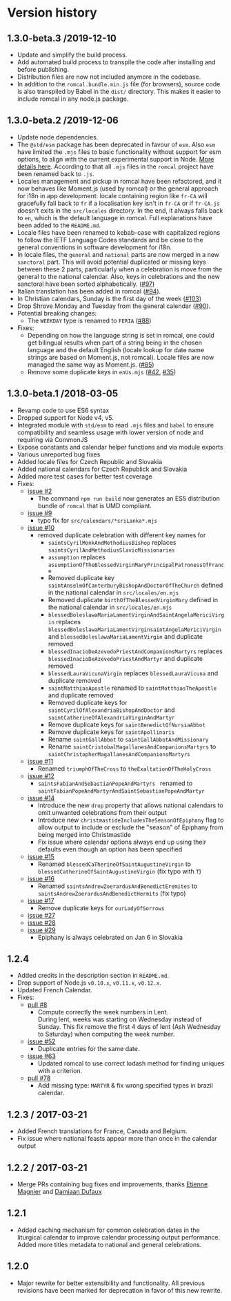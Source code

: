 # Version history

## 1.3.0-beta.3 /2019-12-10
* Update and simplify the build process.
* Add automated build process to transpile the code after installing and before publishing.
* Distribution files are now not included anymore in the codebase.
* In addition to the `romcal.bundle.min.js` file (for browsers), source code is also transpiled by Babel in the `dist/` directory. This makes it easier to include romcal in any node.js package.

## 1.3.0-beta.2 /2019-12-06
* Update node dependencies.
* The `@std/esm` package has been deprecated in favour of `esm`. Also `esm` have limited the `.mjs` files to basic functionality without support for esm options, to align with the current experimental support in Node. [More details here](https://github.com/standard-things/esm/issues/696). According to that all `.mjs` files in the `romcal` project have been renamed back to `.js`.
* Locales management and pickup in romcal have been refactored, and it now behaves like Moment.js (used by romcal) or the general approach for i18n in app development: locale containing region like `fr-CA` will gracefully fall back to `fr` if a localisation key isn't in `fr-CA` or if `fr-CA.js` doesn't exits in the `src/locales` directory. In the end, it always falls back to `en`, which is the default language in romcal. Full explanations have been added to the `README.md`.
* Locale files have been renamed to kebab-case with capitalized regions to follow the IETF Language Codes standards and be close to the general conventions in software development for i18n.
* In locale files, the `general` and `national` parts are now merged in a new `sanctoral` part. This will avoid potential duplicated or missing keys between these 2 parts, particularly when a celebration is move from the general to the national calendar. Also, keys in celebrations and the new sanctoral have been sorted alphabetically. ([#97](https://github.com/romcal/romcal/pull/97))
* Italian translation has been added in romcal ([#94](https://github.com/romcal/romcal/issues/94)).
* In Christian calendars, Sunday is the first day of the week ([#103](https://github.com/romcal/romcal/issues/103))
* Drop Shrove Monday and Tuesday from the general calendar ([#90](https://github.com/romcal/romcal/issues/90)).
* Potential breaking changes:
    - The `WEEKDAY` type is renamed to `FERIA` ([#88](https://github.com/romcal/romcal/issues/88))
* Fixes:
    - Depending on how the language string is set in romcal, one could get bilingual results when part of a string being in the chosen language and the default English (locale lookup for date name strings are based on Moment.js, not romcal). Locale files are now managed the same way as Moment.js. ([#85](https://github.com/romcal/romcal/issues/85))
    - Remove some duplicate keys in `enUs.mjs` ([#42](https://github.com/romcal/romcal/pull/42), [#35](https://github.com/romcal/romcal/pull/35))

## 1.3.0-beta.1 /2018-03-05
* Revamp code to use ES6 syntax
* Dropped support for Node v4, v5.
* Integrated module with `std/esm` to read `.mjs` files and `babel` to ensure compatibility and seamless usage with lower version of node and requiring via CommonJS
* Expose constants and calendar helper functions and via module exports
* Various unreported bug fixes
* Added locale files for Czech Republic and Slovakia
* Added national calendars for Czech Republick and Slovakia
* Added more test cases for better test coverage
* Fixes:
    - [issue #2](https://github.com/pejulian/romcal/issues/2)
        + The command `npm run build` now generates an ES5 distribution bundle of `romcal` that is UMD compliant.
    - [issue #9](https://github.com/pejulian/romcal/issues/9)
        + typo fix for `src/calendars/*sriLanka*.mjs`
    - [issue #10](https://github.com/pejulian/romcal/issues/10)
        + removed duplicate celebration with different key names for
            * `saintsCyrilMonkAndMethodiusBishop` replaces `saintsCyrilAndMethodiusSlavicMissionaries`
            * `assumption` replaces `assumptionOfTheBlessedVirginMaryPrincipalPatronessOfFrance`
            * Removed duplicate key `saintAnselmOfCanterburyBishopAndDoctorOfTheChurch` defined in the national calendar in `src/locales/en.mjs`
            * Removed duplicate `birthOfTheBlessedVirginMary` defined in the national calendar in `src/locales/en.mjs`
            * `blessedBoleslawaMariaLamentVirginAndSaintAngelaMericiVirgin` replaces `blessedBoleslawaMariaLamentVirginsaintAngelaMericiVirgin` and `blessedBoleslawaMariaLamentVirgin` and duplicate removed
            * `blessedInacioDeAzevedoPriestAndCompanionsMartyrs` replaces `blessedInacioDeAzevedoPriestAndMartyr` and duplicate removed
            * `blessedLauraVicunaVirgin` replaces `blessedLauraVicuna` and duplicate removed
            * `saintMatthiasApostle` renamed to `saintMatthiasTheApostle` and duplicate removed
            * Removed duplicate keys for `saintCyrilOfAlexandriaBishopAndDoctor` and `saintCatherineOfAlexandriaVirginAndMartyr`
            * Remove duplicate keys for `saintBenedictOfNursiaAbbot`
            * Remove duplicate keys for `saintApollinaris`
            * Rename `saintGallAbbot` to `saintGallAbbotAndMissionary`
            * Rename `saintCristobalMagallanesAndCompanionsMartyrs` to `saintChristopherMagallanesAndCompanionsMartyrs`
    - [issue #11](https://github.com/pejulian/romcal/issues/11)
        + Renamed `triumphOfTheCross` to `theExaltationOfTheHolyCross`
    - [issue #12](https://github.com/pejulian/romcal/issues/12)
        + `saintsFabianAndSebastianPopeAndMartyrs ` renamed to `saintFabianPopeAndMartyrAndSaintSebastianPopeAndMartyr`
    - [issue #14](https://github.com/pejulian/romcal/issues/14)
        + Introduce the new `drop` property that allows national calendars to omit unwanted celebrations from their output
        + Introduce new `christmastideIncludesTheSeasonOfEpiphany` flag to allow output to include or exclude the "season" of Epiphany from being merged into Christmastide
        + Fix issue where calendar options always end up using their defaults even though an option has been specified
    - [issue #15](https://github.com/pejulian/romcal/issues/15)
        + Renamed `blessedCaTherineOfSaintAugustineVirgin` to `blessedCatherineOfSaintAugustineVirgin` (fix typo with `T`)
    - [issue #16](https://github.com/pejulian/romcal/issues/16)
        + Renamed `saintsAndrewZoerardusAndBenedictEremites` to `saintsAndrewZoerardusAndBenedictHermits` (fix typo)
    - [issue #17](https://github.com/pejulian/romcal/issues/17)
        + Remove duplicate keys for `ourLadyOfSorrows`
    - [issue #27](https://github.com/pejulian/romcal/issues/27)
    - [issue #28](https://github.com/pejulian/romcal/issues/28)
    - [issue #29](https://github.com/pejulian/romcal/issues/29)
        + Epiphany is always celebrated on Jan 6 in Slovakia


## 1.2.4
* Added credits in the description section in `README.md`.
* Drop support of Node.js `v0.10.x`, `v0.11.x`, `v0.12.x`.
* Updated French Calendar.
* Fixes:
    * [pull #8](https://github.com/romcal/romcal/pull/8)
        * Compute correctly the week numbers in Lent.<br>
          During lent, weeks was starting on Wednesday instead of Sunday. This fix remove the first 4 days of lent (Ash Wednesday to Saturday) when computing the week number.
    * [issue #52](https://github.com/romcal/romcal/issues/52)
        * Duplicate entries for the same date.
    * [issue #63](https://github.com/romcal/romcal/issues/63)
        * Updated romcal to use correct lodash method for finding uniques with a criterion.
    * [pull #78](https://github.com/romcal/romcal/pull/78)
        * Add missing type: `MARTYR` & fix wrong specified types in brazil calendar.

## 1.2.3 / 2017-03-21
* Added French translations for France, Canada and Belgium.
* Fix issue where national feasts appear more than once in the calendar output

## 1.2.2 / 2017-03-21
* Merge PRs containing bug fixes and improvements, thanks [Etienne Magnier](https://github.com/emagnier) and [Damiaan Dufaux](https://github.com/Dev1an)

## 1.2.1
* Added caching mechanism for common celebration dates in the liturgical calendar to improve calendar processing output performance. Added more titles metadata to national and general celebrations.

## 1.2.0
* Major rewrite for better extensibility and functionality. All previous revisions have been marked for deprecation in favor of this new rewrite.
